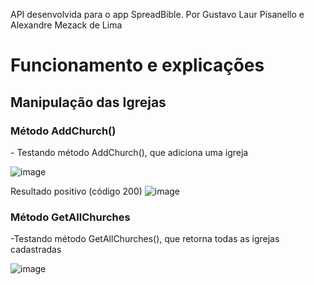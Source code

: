 API desenvolvida para o app SpreadBible. Por Gustavo Laur Pisanello e Alexandre Mezack de Lima

<h1>Funcionamento e explicações</h1> 

<h2>Manipulação das Igrejas</h1>

<h3>Método AddChurch()</h3>
- Testando método AddChurch(), que adiciona uma igreja <br>

![image](https://github.com/GustavoPisanello/API_SpreadBible/assets/99992149/85b46aa1-cb49-469e-8783-984e26c09c81)

Resultado positivo (código 200)
![image](https://github.com/GustavoPisanello/API_SpreadBible/assets/99992149/8a262bab-5726-4024-8f06-46a443c87f94)

<h3>Método GetAllChurches</h3>
-Testando método GetAllChurches(), que retorna todas as igrejas cadastradas

![image](https://github.com/GustavoPisanello/API_SpreadBible/assets/99992149/7089d153-4bf8-4b09-84ad-ce640408e56b)

